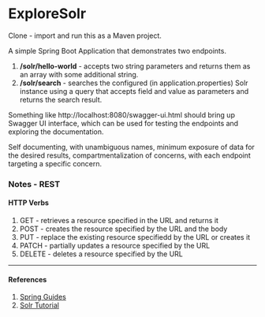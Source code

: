 # ExploreSolr
Clone - import and run this as a Maven project.

A simple Spring Boot Application that demonstrates two endpoints.

1. **/solr/hello-world** - accepts two string parameters and returns them as an array with some additional string.
2. **/solr/search** - searches the configured (in application.properties) Solr instance using a query that
   accepts field and value as parameters and returns the search result.

Something like http://localhost:8080/swagger-ui.html should bring up Swagger UI interface, which can be used
for testing the endpoints and exploring the documentation.

Self documenting, with unambiguous names, minimum exposure of data for the desired results,
compartmentalization of concerns, with each endpoint targeting a specific concern.

### Notes - REST
#### HTTP Verbs
1. GET - retrieves a resource specified in the URL and returns it
2. POST - creates the resource specified by the URL and the body
3. PUT - replace the existing resource specifiedd by the URL or creates it
4. PATCH - partially updates a resource specified by the URL
5. DELETE - deletes a resource specified by the URL

---
#### References
1. [Spring Guides](https://spring.io/guides)
2. [Solr Tutorial](https://solr.apache.org/guide/8_11/solr-tutorial.html)

